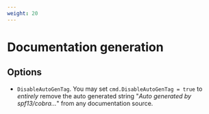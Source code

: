 ```yaml
---
weight: 20
---
```


# Documentation generation

## Options

- `DisableAutoGenTag`. You may set `cmd.DisableAutoGenTag = true` to _entirely_ remove the auto generated string "*Auto generated by spf13/cobra...*" from any documentation source.
